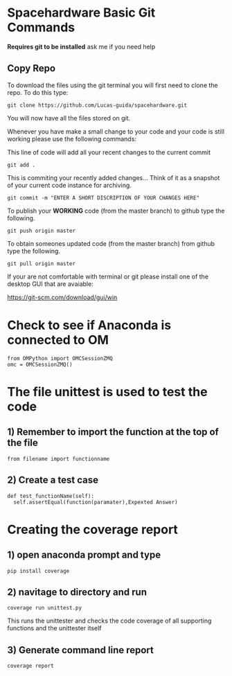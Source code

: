 # Spacehardware Basic Git Commands

**Requires git to be installed** ask me if you need help

## Copy Repo
To download the files using the git terminal you will first need to clone the repo. To do this type:

```
git clone https://github.com/Lucas-guida/spacehardware.git
```

You will now have all the files stored on git.

Whenever you have make a small change to your code and your code is still working please use the following commands:

This line of code will add all your recent changes to the current commit
```
git add .
```

This is commiting your recently added changes... Think of it as a snapshot of your current code instance for archiving.
```
git commit -m "ENTER A SHORT DISCRIPTION OF YOUR CHANGES HERE"
```

To publish your **WORKING** code (from the master branch) to github type the following.
```
git push origin master
```
To obtain someones updated code (from the master branch) from github type the following.
```
git pull origin master
```

If your are not comfortable with terminal or git please install one of the desktop GUI that are avaiable:

https://git-scm.com/download/gui/win

# Check to see if Anaconda is connected to OM
```
from OMPython import OMCSessionZMQ
omc = OMCSessionZMQ()
```

# The file unittest is used to test the code
## 1) Remember to import the function at the top of the file
```
from filename import functionname
```
## 2) Create a test case
```
def test_functionName(self):
  self.assertEqual(function(paramater),Expexted Answer)
```

# Creating the coverage report
## 1) open anaconda prompt and type
```
pip install coverage
```
## 2) navitage to directory and run
```
coverage run unittest.py
```
This runs the unittester and checks the code coverage of all supporting functions and the unittester itself

## 3) Generate command line report
```
coverage report
```
